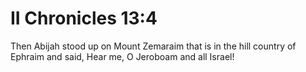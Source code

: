 # II Chronicles 13:4

Then Abijah stood up on Mount Zemaraim that is in the hill country of Ephraim and said, Hear me, O Jeroboam and all Israel!
